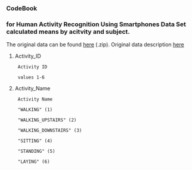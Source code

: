 ### CodeBook 
### for Human Activity Recognition Using Smartphones Data Set calculated means by acitvity and subject.
The original data can be found [here](https://d396qusza40orc.cloudfront.net/getdata%2Fprojectfiles%2FUCI%20HAR%20Dataset.zip) (.zip). Original data description [here](http://archive.ics.uci.edu/ml/datasets/Human+Activity+Recognition+Using+Smartphones)

1. Activity_ID

        Activity ID
        
        values 1-6 

2. Activity_Name

        Activity Name

        "WALKING" (1)

        "WALKING_UPSTAIRS" (2)

        "WALKING_DOWNSTAIRS" (3)

        "SITTING" (4)

        "STANDING" (5)

        "LAYING" (6)
